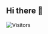 ## Hi there 👋
![Visitors](https://api.visitorbadge.io/api/visitors?path=github.com%2Fnpswara&label=visitors&labelColor=%232ccce4&countColor=%23263759&style=flat)
<!--
**Npswara/npswara** is a ✨ _special_ ✨ repository because its `README.md` (this file) appears on your GitHub profile.

Here are some ideas to get you started:

- 🔭 I’m currently working on ...
- 🌱 I’m currently learning ...
- 👯 I’m looking to collaborate on ...
- 🤔 I’m looking for help with ...
- 💬 Ask me about ...
- 📫 How to reach me: ...
- 😄 Pronouns: ...
- ⚡ Fun fact: ...
-->
